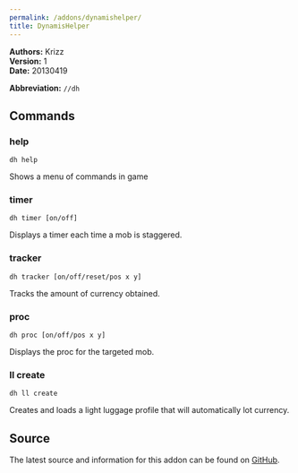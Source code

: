 ```yaml
---
permalink: /addons/dynamishelper/
title: DynamisHelper
---
```


**Authors:** Krizz<br>
**Version:** 1<br>
**Date:** 20130419

**Abbreviation:** `//dh`

## Commands

### help
```
dh help
```

Shows a menu of commands in game

### timer
```
dh timer [on/off]
```

Displays a timer each time a mob is staggered.

### tracker
```
dh tracker [on/off/reset/pos x y]
```

Tracks the amount of currency obtained.

### proc
```
dh proc [on/off/pos x y]
```

Displays the proc for the targeted mob.

### ll create
```
dh ll create
```

Creates and loads a light luggage profile that will automatically lot currency.

## Source
The latest source and information for this addon can be found on [GitHub](https://github.com/Windower/Lua/tree/live/addons/dynamishelper).